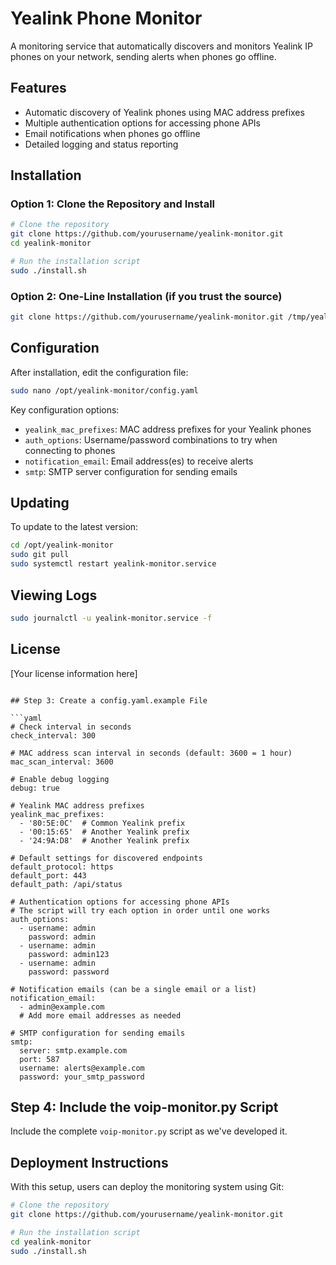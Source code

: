 # Yealink Phone Monitor

A monitoring service that automatically discovers and monitors Yealink IP phones on your network, sending alerts when phones go offline.

## Features

- Automatic discovery of Yealink phones using MAC address prefixes
- Multiple authentication options for accessing phone APIs
- Email notifications when phones go offline
- Detailed logging and status reporting

## Installation

### Option 1: Clone the Repository and Install

```bash
# Clone the repository
git clone https://github.com/yourusername/yealink-monitor.git
cd yealink-monitor

# Run the installation script
sudo ./install.sh
```

### Option 2: One-Line Installation (if you trust the source)

```bash
git clone https://github.com/yourusername/yealink-monitor.git /tmp/yealink-monitor && cd /tmp/yealink-monitor && sudo ./install.sh
```

## Configuration

After installation, edit the configuration file:

```bash
sudo nano /opt/yealink-monitor/config.yaml
```

Key configuration options:
- `yealink_mac_prefixes`: MAC address prefixes for your Yealink phones
- `auth_options`: Username/password combinations to try when connecting to phones
- `notification_email`: Email address(es) to receive alerts
- `smtp`: SMTP server configuration for sending emails

## Updating

To update to the latest version:

```bash
cd /opt/yealink-monitor
sudo git pull
sudo systemctl restart yealink-monitor.service
```

## Viewing Logs

```bash
sudo journalctl -u yealink-monitor.service -f
```

## License

[Your license information here]
```

## Step 3: Create a config.yaml.example File

```yaml
# Check interval in seconds
check_interval: 300

# MAC address scan interval in seconds (default: 3600 = 1 hour)
mac_scan_interval: 3600

# Enable debug logging
debug: true

# Yealink MAC address prefixes
yealink_mac_prefixes:
  - '80:5E:0C'  # Common Yealink prefix
  - '00:15:65'  # Another Yealink prefix
  - '24:9A:D8'  # Another Yealink prefix

# Default settings for discovered endpoints
default_protocol: https
default_port: 443
default_path: /api/status

# Authentication options for accessing phone APIs
# The script will try each option in order until one works
auth_options:
  - username: admin
    password: admin
  - username: admin
    password: admin123
  - username: admin
    password: password

# Notification emails (can be a single email or a list)
notification_email:
  - admin@example.com
  # Add more email addresses as needed

# SMTP configuration for sending emails
smtp:
  server: smtp.example.com
  port: 587
  username: alerts@example.com
  password: your_smtp_password
```

## Step 4: Include the voip-monitor.py Script

Include the complete `voip-monitor.py` script as we've developed it.

## Deployment Instructions

With this setup, users can deploy the monitoring system using Git:

```bash
# Clone the repository
git clone https://github.com/yourusername/yealink-monitor.git

# Run the installation script
cd yealink-monitor
sudo ./install.sh
